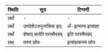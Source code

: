 | स्थिति | सूत्र | टिप्पणी |
| ----- | ------- | ------ |
| लक्षँ | - | - |
| लक्षँ | उपदेशेऽजनुनासिक इत् | अँ-इत्यस्य इत्संज्ञा |
| लक्षँ | शेषात् कर्तरि परस्मैपदम् | इति परस्मैपदम् |
| लक्ष् | तस्य लोपः | इत्संज्ञकस्य लोपः |
